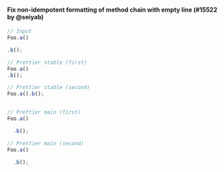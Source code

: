#### Fix non-idempotent formatting of method chain with empty line (#15522 by @seiyab)

<!-- prettier-ignore -->
```js
// Input
Foo.a()

.b();

// Prettier stable (first)
Foo.a()
.b();

// Prettier stable (second)
Foo.a().b();


// Prettier main (first)
Foo.a()

  .b();

// Prettier main (second)
Foo.a()

  .b();
```
